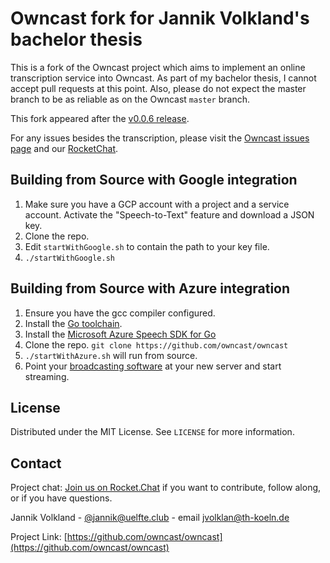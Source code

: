 # Owncast fork for Jannik Volkland's bachelor thesis

This is a fork of the Owncast project which aims to implement an online transcription service into Owncast.
As part of my bachelor thesis, I cannot accept pull requests at this point.
Also, please do not expect the master branch to be as reliable as on the Owncast `master` branch.

This fork appeared after the [v0.0.6 release](https://owncast.online/releases/owncast-0.0.6/).

For any issues besides the transcription, please visit the [Owncast issues page](https://github.com/owncast/owncast/issues) and our [RocketChat](https://owncast.rocket.chat).

## Building from Source with Google integration

1. Make sure you have a GCP account with a project and a service account. Activate the "Speech-to-Text" feature and download a JSON key.
1. Clone the repo.
1. Edit `startWithGoogle.sh` to contain the path to your key file.
1. `./startWithGoogle.sh`

## Building from Source with Azure integration

1. Ensure you have the gcc compiler configured.
1. Install the [Go toolchain](https://golang.org/dl/).
1. Install the [Microsoft Azure Speech SDK for Go](https://docs.microsoft.com/en-us/azure/cognitive-services/speech-service/quickstarts/setup-platform?tabs=dotnet%2Clinux%2Cjre%2Cbrowser&pivots=programming-language-go)
1. Clone the repo.  `git clone https://github.com/owncast/owncast`
1. `./startWithAzure.sh` will run from source.
1. Point your [broadcasting software](https://owncast.online/docs/broadcasting/) at your new server and start streaming.

<!-- LICENSE -->
## License

Distributed under the MIT License. See `LICENSE` for more information.

<!-- CONTACT -->
## Contact

Project chat: [Join us on Rocket.Chat](https://owncast.rocket.chat/home) if you want to contribute, follow along, or if you have questions.

Jannik Volkland - [@jannik@uelfte.club](https://uelfte.club/@jannik) - email [jvolklan@th-koeln.de](mailto:jvolklan@th-koeln.de)

Project Link: [https://github.com/owncast/owncast](https://github.com/owncast/owncast)
